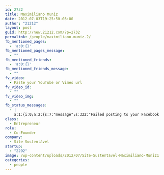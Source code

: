 ```yaml
---
id: 2732
title: Maximiliano Muniz
date: 2012-07-03T19:25:50-03:00
author: "21212"
layout: post
guid: http://new.21212.com/?p=2732
permalink: /people/maximiliano-muniz-2/
fb_mentioned_pages:
  - 'a:0:{}'
fb_mentioned_pages_message:
  - ""
fb_mentioned_friends:
  - 'a:0:{}'
fb_mentioned_friends_message:
  - ""
fv_video:
  - Paste your YouTube or Vimeo url
fv_video_id:
  - ""
fv_video_img:
  - ""
fb_status_messages:
  - |
    a:1:{i:0;a:2:{s:7:"message";s:322:"Failed posting to your Facebook Timeline. Error: {"message":"Object at URL 'http://new.21212.com/people/maximiliano-muniz-2/' of type 'article' is invalid because it specifies multiple 'og:url' values: http://new.21212.com/people/maximiliano-muniz-2/, http://new.21212.com/people/maximiliano-muniz-2/.","type":"Exception"}";s:5:"error";s:1:"1";}}
class:
  - Entrepreneur
role:
  - Co-Founder
company:
  - Site Sustentável
startup:
  - "2292"
image: /wp-content/uploads/2012/07/Site-Sustentavel-Maximiliano-Muniz1.png
categories:
  - people
---
```

